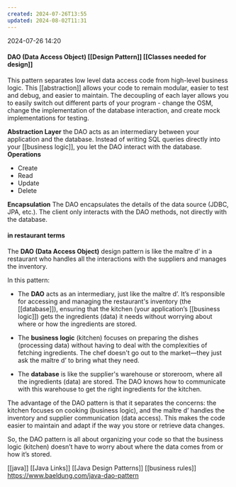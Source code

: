 ```yaml
---
created: 2024-07-26T13:55
updated: 2024-08-02T11:31
---
```

2024-07-26 14:20
#### DAO (Data Access Object) [[Design Pattern]] [[Classes needed for design]]
This pattern separates low level data access code from high-level business logic. This [[abstraction]] allows your code to remain modular, easier to test and debug, and easier to maintain. The decoupling of each layer allows you to easily switch out different parts of your program - change the OSM, change the implementation of the database interaction, and create mock implementations for testing. 

**Abstraction Layer** the DAO acts as an intermediary between your application and the database. Instead of writing SQL queries directly into your [[business logic]], you let the DAO interact with the database.
**Operations**
- Create
- Read
- Update
- Delete 

**Encapsulation** The DAO encapsulates the details of the data source (JDBC, JPA, etc.). The client only interacts with the DAO methods, not directly with the database. 

#### in restaurant terms
The **DAO (Data Access Object)** design pattern is like the maître d’ in a restaurant who handles all the interactions with the suppliers and manages the inventory.

In this pattern:

- The **DAO** acts as an intermediary, just like the maître d’. It’s responsible for accessing and managing the restaurant's inventory (the [[database]]), ensuring that the kitchen (your application’s [[business logic]]) gets the ingredients (data) it needs without worrying about where or how the ingredients are stored.
    
- The **business logic** (kitchen) focuses on preparing the dishes (processing data) without having to deal with the complexities of fetching ingredients. The chef doesn't go out to the market—they just ask the maître d’ to bring what they need.
    
- The **database** is like the supplier's warehouse or storeroom, where all the ingredients (data) are stored. The DAO knows how to communicate with this warehouse to get the right ingredients for the kitchen.
    

The advantage of the DAO pattern is that it separates the concerns: the kitchen focuses on cooking (business logic), and the maître d’ handles the inventory and supplier communication (data access). This makes the code easier to maintain and adapt if the way you store or retrieve data changes.

So, the DAO pattern is all about organizing your code so that the business logic (kitchen) doesn’t have to worry about where the data comes from or how it’s stored.

[[java]]
[[Java Links]]
[[Java Design Patterns]]
[[business rules]]
https://www.baeldung.com/java-dao-pattern




